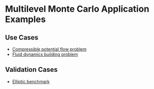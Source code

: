# Multilevel Monte Carlo Application Examples

## Use Cases
- [Compressible potential flow problem](multilevel_monte_carlo/use_cases/compressible_potential_flow/README.md)
- [Fluid dynamics building problem](multilevel_monte_carlo/use_cases/fluid_dynamics_building)

## Validation Cases
- [Elliptic benchmark](multilevel_monte_carlo/validation/elliptic_benchmark)

